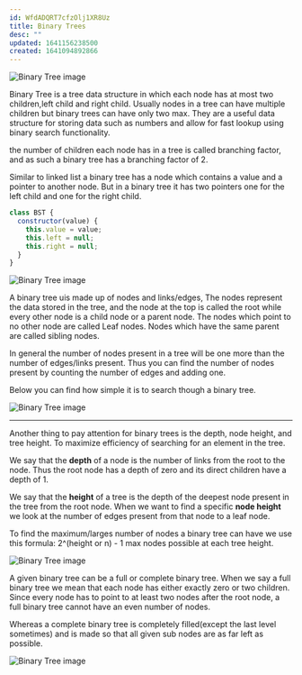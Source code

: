 ```yaml
---
id: WfdADQRT7cfzOlj1XR8Uz
title: Binary Trees
desc: ""
updated: 1641156238500
created: 1641094892866
---
```


![Binary Tree image](https://kevinvecmanis.io/assets/binary_trees/tree2.png)

Binary Tree is a tree data structure in which each node has at most two children,left child and right child. Usually nodes in a tree can have multiple children but binary trees can have only two max. They are a useful data structure for storing data such as numbers and allow for fast lookup using binary search functionality.

the number of children each node has in a tree is called branching factor, and as such a binary tree has a branching factor of 2.

Similar to linked list a binary tree has a node which contains a value and a pointer to another node. But in a binary tree it has two pointers one for the left child and one for the right child.

```javascript
class BST {
  constructor(value) {
    this.value = value;
    this.left = null;
    this.right = null;
  }
}
```

![Binary Tree image](https://miro.medium.com/max/1200/1*tUBYCHi32Zj0B2UCw0qmlA.png)

A binary tree uis made up of nodes and links/edges, The nodes represent the data stored in the tree, and the node at the top is called the root while every other node is a child node or a parent node. The nodes which point to no other node are called Leaf nodes. Nodes which have the same parent are called sibling nodes.

In general the number of nodes present in a tree will be one more than the number of edges/links present. Thus you can find the number of nodes present by counting the number of edges and adding one.

Below you can find how simple it is to search though a binary tree.

![Binary Tree image](https://blog.penjee.com/wp-content/uploads/2015/11/binary-search-tree-sorted-array-animation.gif)

---

Another thing to pay attention for binary trees is the depth, node height, and tree height. To maximize efficiency of searching for an element in the tree.

We say that the **depth** of a node is the number of links from the root to the node. Thus the root node has a depth of zero and its direct children have a depth of 1.

We say that the **height** of a tree is the depth of the deepest node present in the tree from the root node. When we want to find a specific **node height** we look at the number of edges present from that node to a leaf node.

To find the maximum/larges number of nodes a binary tree can have we use this formula: 2^(height or n) - 1 max nodes possible at each tree height.

![Binary Tree image](https://iq.opengenus.org/content/images/2019/07/heightofbinarytree-1.png)

A given binary tree can be a full or complete binary tree. When we say a full binary tree we mean that each node has either exactly zero or two children. Since every node has to point to at least two nodes after the root node, a full binary tree cannot have an even number of nodes.

Whereas a complete binary tree is completely filled(except the last level sometimes) and is made so that all given sub nodes are as far left as possible.

![Binary Tree image](https://www.andrew.cmu.edu/course/15-121/lectures/Trees/pix/full_complete.bmp)
